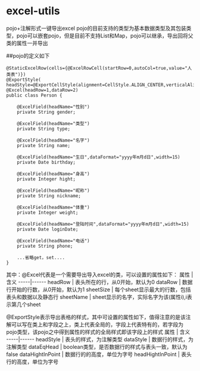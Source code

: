# excel-utils

pojo+注解形式一键导出excel
pojo的目前支持的类型为基本数据类型及其包装类型，pojo可以嵌套pojo，但是目前不支持List和Map，pojo可以继承，导出回将父类的属性一并导出

##pojo的定义如下

```java(type)
@StaticExcelRow(cells={@ExcelRowCell(startRow=0,autoCol=true,value="人类表")})
@ExportStyle( headStyle=@ExportCellStyle(alignment=CellStyle.ALIGN_CENTER,verticalAlignment=CellStyle.VERTICAL_CENTER,fontStyle=@ExportFontStyle(color=HSSFColor.DARK_BLUE.index)))
@Excel(headRow=1,dataRow=2)
public class Person {

	@ExcelField(headName="性别")
    private String gender;

	@ExcelField(headName="类型")
	private String type;

	@ExcelField(headName="名字")
	private String name;

	@ExcelField(headName="生日",dataFormat="yyyy年m月d日",width=15)
	private Date birthday;

	@ExcelField(headName="身高")
	private Integer hight;

	@ExcelField(headName="昵称")
	private String nickname;

	@ExcelField(headName="体重")
	private Integer weight;

	@ExcelField(headName="登陆时间",dataFormat="yyyy年m月d日",width=15)
	private Date loginDate;
	
	@ExcelField(headName="电话")
	private String phone;
    
    ...省略get，set....
}
```


其中：@Excel代表是一个需要导出导入excel的类，可以设置的属性如下：
属性 | 含义
-----|------
headRow | 表头所在的行，从0开始，默认为0
dataRow | 数据行开始的行数，从0开始，默认为1
sheetSize | 每个sheet显示最大的行数，包括表头和数据以及静态行
sheetName | sheet显示的名字，实际名字为该(属性i),i表示第几个sheet

@ExportStyle表示导出表格的样式，其中可设置的属性如下，值得注意的是该注解可以写在类上和字段之上，类上代表全局的，字段上代表特有的，若字段为pojo类型，该pojo之中得到属性的样式的全局样式即该字段上的样式
属性 | 含义
-----|------
headStyle | 表头的样式，为注解类型
dataStyle | 数据行的样式，为注解类型
dataEqHead | boolean类型，是否数据行的样式与表头一致，默认为false
dataHightInPoint | 数据行的的高度，单位为字号
headHightInPoint | 表头行的高度，单位为字号


